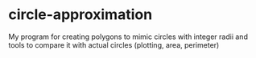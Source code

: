 # circle-approximation
My program for creating polygons to mimic circles with integer radii and tools to compare it with actual circles (plotting, area, perimeter)
